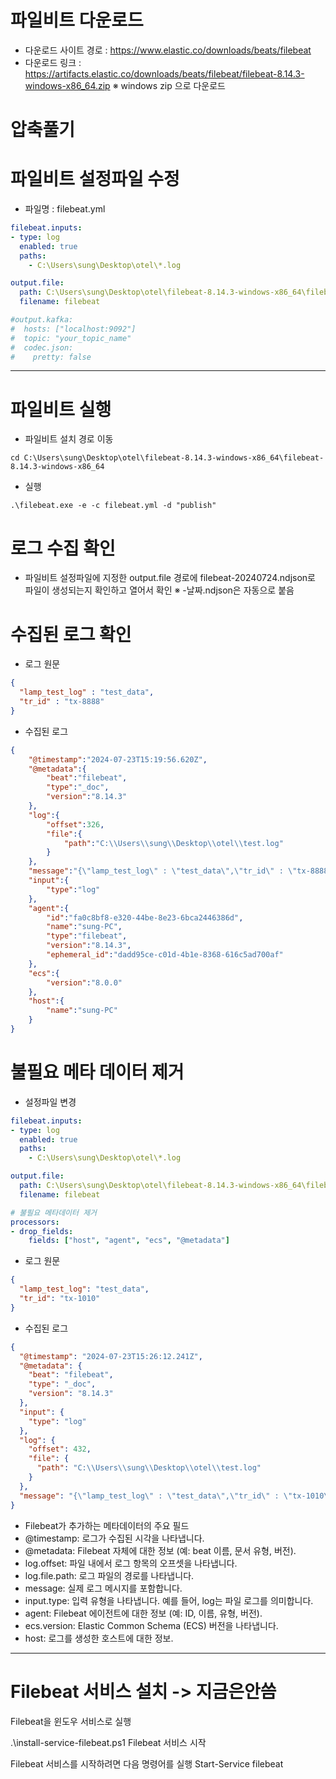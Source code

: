 
# 파일비트 다운로드
- 다운로드 사이트 경로 : https://www.elastic.co/downloads/beats/filebeat
- 다운로드 링크 : https://artifacts.elastic.co/downloads/beats/filebeat/filebeat-8.14.3-windows-x86_64.zip
※ 	windows zip 으로 다운로드

# 압축풀기

# 파일비트 설정파일 수정
- 파일명 : filebeat.yml
```yaml
filebeat.inputs:
- type: log
  enabled: true
  paths:
    - C:\Users\sung\Desktop\otel\*.log

output.file:
  path: C:\Users\sung\Desktop\otel\filebeat-8.14.3-windows-x86_64\filebeat-8.14.3-windows-x86_64\output
  filename: filebeat

#output.kafka:
#  hosts: ["localhost:9092"]
#  topic: "your_topic_name"
#  codec.json:
#    pretty: false
```
---

# 파일비트 실행

- 파일비트 설치 경로 이동
```shell
cd C:\Users\sung\Desktop\otel\filebeat-8.14.3-windows-x86_64\filebeat-8.14.3-windows-x86_64
```

- 실행
```shell
.\filebeat.exe -e -c filebeat.yml -d "publish"
```

# 로그 수집 확인
- 파일비트 설정파일에 지정한 output.file 경로에 filebeat-20240724.ndjson로 파일이 생성되는지 확인하고 열어서 확인
※ -날짜.ndjson은 자동으로 붙음

# 수집된 로그 확인
- 로그 원문
```json
{
  "lamp_test_log" : "test_data",
  "tr_id" : "tx-8888"
}
```
- 수집된 로그
```json
{
    "@timestamp":"2024-07-23T15:19:56.620Z",
    "@metadata":{
        "beat":"filebeat",
        "type":"_doc",
        "version":"8.14.3"
    },
    "log":{
        "offset":326,
        "file":{
            "path":"C:\\Users\\sung\\Desktop\\otel\\test.log"
        }
    },
    "message":"{\"lamp_test_log\" : \"test_data\",\"tr_id\" : \"tx-8888\"}",
    "input":{
        "type":"log"
    },
    "agent":{
        "id":"fa0c8bf8-e320-44be-8e23-6bca2446386d",
        "name":"sung-PC",
        "type":"filebeat",
        "version":"8.14.3",
        "ephemeral_id":"dadd95ce-c01d-4b1e-8368-616c5ad700af"
    },
    "ecs":{
        "version":"8.0.0"
    },
    "host":{
        "name":"sung-PC"
    }
}

```

# 불필요 메타 데이터 제거
- 설정파일 변경
```yaml
filebeat.inputs:
- type: log
  enabled: true
  paths:
    - C:\Users\sung\Desktop\otel\*.log

output.file:
  path: C:\Users\sung\Desktop\otel\filebeat-8.14.3-windows-x86_64\filebeat-8.14.3-windows-x86_64\output
  filename: filebeat

# 불필요 메타데이터 제거
processors:
- drop_fields:
    fields: ["host", "agent", "ecs", "@metadata"]
```

- 로그 원문
```json
{
  "lamp_test_log": "test_data",
  "tr_id": "tx-1010"
}
```

- 수집된 로그
```json
{
  "@timestamp": "2024-07-23T15:26:12.241Z",
  "@metadata": {
    "beat": "filebeat",
    "type": "_doc",
    "version": "8.14.3"
  },
  "input": {
    "type": "log"
  },
  "log": {
    "offset": 432,
    "file": {
      "path": "C:\\Users\\sung\\Desktop\\otel\\test.log"
    }
  },
  "message": "{\"lamp_test_log\" : \"test_data\",\"tr_id\" : \"tx-1010\"}"
}
```


- Filebeat가 추가하는 메타데이터의 주요 필드
- @timestamp: 로그가 수집된 시각을 나타냅니다.
- @metadata: Filebeat 자체에 대한 정보 (예: beat 이름, 문서 유형, 버전).
- log.offset: 파일 내에서 로그 항목의 오프셋을 나타냅니다.
- log.file.path: 로그 파일의 경로를 나타냅니다.
- message: 실제 로그 메시지를 포함합니다.
- input.type: 입력 유형을 나타냅니다. 예를 들어, log는 파일 로그를 의미합니다.
- agent: Filebeat 에이전트에 대한 정보 (예: ID, 이름, 유형, 버전).
- ecs.version: Elastic Common Schema (ECS) 버전을 나타냅니다.
- host: 로그를 생성한 호스트에 대한 정보.



---
# Filebeat 서비스 설치 -> 지금은안씀

Filebeat을 윈도우 서비스로 실행

.\install-service-filebeat.ps1
Filebeat 서비스 시작

Filebeat 서비스를 시작하려면 다음 명령어를 실행
Start-Service filebeat